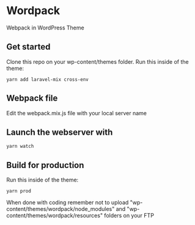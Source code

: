 # Wordpack
Webpack in WordPress Theme

## Get started
Clone this repo on your wp-content/themes folder. Run this inside of the theme:

`yarn add laravel-mix cross-env`

## Webpack file
Edit the webpack.mix.js file with your local server name

## Launch the webserver with

`yarn watch`

## Build for production
Run this inside of the theme:

`yarn prod`

When done with coding remember not to upload "wp-content/themes/wordpack/node_modules" and "wp-content/themes/wordpack/resources" folders on your FTP